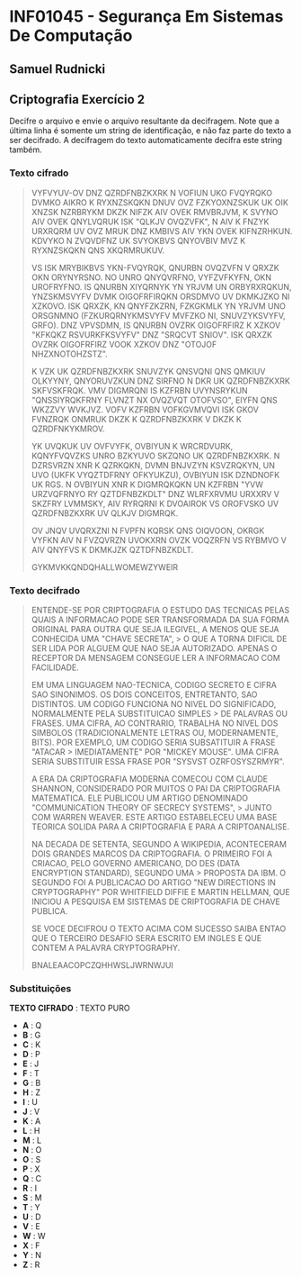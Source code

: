 # INF01045 - Segurança Em Sistemas De Computação

## Samuel Rudnicki

## Criptografia Exercício 2

Decifre o arquivo e envie o arquivo resultante da decifragem. Note que a última linha é somente um string de identificação, e não faz parte do texto a ser decifrado. A decifragem do texto automaticamente decifra este string também.

### Texto cifrado

> VYFVYUV-OV DNZ QZRDFNBZKXRK N VOFIUN UKO FVQYRQKO DVMKO AIKRO K RYXNZSKQKN
> DNUV OVZ FZKYOXNZSKUK UK OIK XNZSK NZRBRYKM DKZK NIFZK AIV OVEK RMVBRJVM,
> K SVYNO AIV OVEK QNYLVQRUK ISK "QLKJV OVQZVFK", N AIV K FNZYK URXRQRM UV
> OVZ MRUK DNZ KMBIVS AIV YKN OVEK KIFNZRHKUN. KDVYKO N ZVQVDFNZ UK SVYOKBVS
> QNYOVBIV MVZ K RYXNZSKQKN QNS XKQRMRUKUV.
> 
> VS ISK MRYBIKBVS YKN-FVQYRQK, QNURBN OVQZVFN V QRXZK OKN ORYNYRSNO. NO UNRO
> QNYQVRFNO, VYFZVFKYFN, OKN UROFRYFNO. IS QNURBN XIYQRNYK YN YRJVM UN ORBYRXRQKUN,
> YNZSKMSVYFV DVMK OIGOFRFIRQKN ORSDMVO UV DKMKJZKO NI XZKOVO. ISK QRXZK, KN
> QNYFZKZRN, FZKGKMLK YN YRJVM UNO ORSGNMNO (FZKURQRNYKMSVYFV MVFZKO NI, SNUVZYKSVYFV,
> GRFO). DNZ VPVSDMN, IS QNURBN OVZRK OIGOFRFIRZ K XZKOV "KFKQKZ RSVURKFKSVYFV" DNZ
> "SRQCVT SNIOV". ISK QRXZK OVZRK OIGOFRFIRZ VOOK XZKOV DNZ "OTOJOF NHZXNOTOHZSTZ".
> 
> K VZK UK QZRDFNBZKXRK SNUVZYK QNSVQNI QNS QMKIUV OLKYYNY, QNYORUVZKUN DNZ SIRFNO
> N DKR UK QZRDFNBZKXRK SKFVSKFRQK. VMV DIGMRQNI IS KZFRBN UVYNSRYKUN "QNSSIYRQKFRNY
> FLVNZT NX OVQZVQT OTOFVSO", EIYFN QNS WKZZVY WVKJVZ. VOFV KZFRBN VOFKGVMVQVI ISK
> GKOV FVNZRQK ONMRUK DKZK K QZRDFNBZKXRK V DKZK K QZRDFNKYKMROV. 
> 
> YK UVQKUK UV OVFVYFK, OVBIYUN K WRCRDVURK, KQNYFVQVZKS UNRO BZKYUVO SKZQNO UK
> QZRDFNBZKXRK. N DZRSVRZN XNR K QZRKQKN, DVMN BNJVZYN KSVZRQKYN, UN UVO
> (UKFK VYQZTDFRNY OFKYUKZU), OVBIYUN ISK DZNDNOFK UK RGS. N OVBIYUN XNR K 
> DIGMRQKQKN UN KZFRBN "YVW URZVQFRNYO RY QZTDFNBZKDLT" DNZ WLRFXRVMU URXXRV
> V SKZFRY LVMMSKY, AIV RYRQRNI K DVOAIROK VS OROFVSKO UV QZRDFNBZKXRK UV QLKJV DIGMRQK.
> 
> OV JNQV UVQRXZNI N FVPFN KQRSK QNS OIQVOON, OKRGK VYFKN AIV N FVZQVRZN
> UVOKXRN OVZK VOQZRFN VS RYBMVO V AIV QNYFVS K DKMKJZK QZTDFNBZKDLT.
> 
> 
> GYKMVKKQNDQHALLWOMEWZYWEIR

### Texto decifrado


> ENTENDE-SE POR CRIPTOGRAFIA O ESTUDO DAS TECNICAS PELAS QUAIS A INFORMACAO PODE SER TRANSFORMADA DA SUA FORMA ORIGINAL PARA OUTRA QUE SEJA ILEGIVEL, A MENOS QUE SEJA CONHECIDA UMA "CHAVE SECRETA", > O QUE A TORNA DIFICIL DE SER LIDA POR ALGUEM QUE NAO SEJA AUTORIZADO. APENAS O RECEPTOR DA MENSAGEM CONSEGUE LER A INFORMACAO COM FACILIDADE.
> 
> EM UMA LINGUAGEM NAO-TECNICA, CODIGO SECRETO E CIFRA SAO SINONIMOS. OS DOIS CONCEITOS, ENTRETANTO, SAO DISTINTOS. UM CODIGO FUNCIONA NO NIVEL DO SIGNIFICADO, NORMALMENTE PELA SUBSTITUICAO SIMPLES > DE PALAVRAS OU FRASES. UMA CIFRA, AO CONTRARIO, TRABALHA NO NIVEL DOS SIMBOLOS (TRADICIONALMENTE LETRAS OU, MODERNAMENTE, BITS). POR EXEMPLO, UM CODIGO SERIA SUBSATITUIR A FRASE "ATACAR > IMEDIATAMENTE" POR "MICKEY MOUSE". UMA CIFRA SERIA SUBSTITUIR ESSA FRASE POR "SYSVST OZRFOSYSZRMYR". 
> 
> A ERA DA CRIPTOGRAFIA MODERNA COMECOU COM CLAUDE SHANNON, CONSIDERADO POR MUITOS O PAI DA CRIPTOGRAFIA MATEMATICA. ELE PUBLICOU UM ARTIGO DENOMINADO "COMMUNICATION THEORY OF SECRECY SYSTEMS", > JUNTO COM WARREN WEAVER. ESTE ARTIGO ESTABELECEU UMA BASE TEORICA SOLIDA PARA A CRIPTOGRAFIA E PARA A CRIPTOANALISE.
> 
> NA DECADA DE SETENTA, SEGUNDO A WIKIPEDIA, ACONTECERAM DOIS GRANDES MARCOS DA CRIPTOGRAFIA. O PRIMEIRO FOI A CRIACAO, PELO GOVERNO AMERICANO, DO DES (DATA ENCRYPTION STANDARD), SEGUNDO UMA > PROPOSTA DA IBM. O SEGUNDO FOI A PUBLICACAO DO ARTIGO "NEW DIRECTIONS IN CRYPTOGRAPHY" POR WHITFIELD DIFFIE E MARTIN HELLMAN, QUE INICIOU A PESQUISA EM SISTEMAS DE CRIPTOGRAFIA DE CHAVE PUBLICA.
> 
> SE VOCE DECIFROU O TEXTO ACIMA COM SUCESSO SAIBA ENTAO QUE O TERCEIRO DESAFIO SERA ESCRITO EM INGLES E QUE CONTEM A PALAVRA CRYPTOGRAPHY.
> 
> BNALEAACOPCZQHHWSLJWRNWJUI

### Substituições

**TEXTO CIFRADO** : TEXTO PURO

* **A** : Q
* **B** : G
* **C** : K
* **D** : P
* **E** : J
* **F** : T
* **G** : B
* **H** : Z
* **I** : U
* **J** : V
* **K** : A
* **L** : H
* **M** : L
* **N** : O
* **O** : S
* **P** : X
* **Q** : C
* **R** : I
* **S** : M
* **T** : Y
* **U** : D
* **V** : E
* **W** : W
* **X** : F
* **Y** : N
* **Z** : R